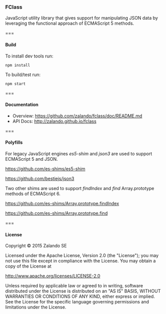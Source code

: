 ### FClass

JavaScript utility library that gives support for manipulating JSON data
by leveraging the functional approach of ECMAScript 5 methods.

===
#### Build

To install dev tools run:

```npm install```

To build/test run:

```npm start```

===
#### Documentation

* Overview: https://github.com/zalando/fclass/doc/README.md
* API Docs: http://zalando.github.io/fclass

===
#### Polyfills

For legacy JavaScript engines *es5-shim* and *json3* are used to support ECMAScript 5 and JSON.

https://github.com/es-shims/es5-shim

https://github.com/bestiejs/json3

Two other shims are used to support *findIndex* and *find* Array.prototype methods of ECMAScript 6.

https://github.com/es-shims/Array.prototype.findIndex

https://github.com/es-shims/Array.prototype.find

===
#### License


Copyright © 2015 Zalando SE

Licensed under the Apache License, Version 2.0 (the "License");
you may not use this file except in compliance with the License.
You may obtain a copy of the License at

http://www.apache.org/licenses/LICENSE-2.0

Unless required by applicable law or agreed to in writing, software
distributed under the License is distributed on an "AS IS" BASIS,
WITHOUT WARRANTIES OR CONDITIONS OF ANY KIND, either express or implied.
See the License for the specific language governing permissions and
limitations under the License.
